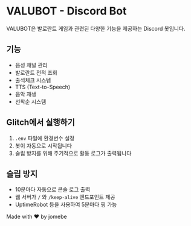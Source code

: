 # VALUBOT - Discord Bot

VALUBOT은 발로란트 게임과 관련된 다양한 기능을 제공하는 Discord 봇입니다.

## 기능
- 음성 채널 관리
- 발로란트 전적 조회
- 출석체크 시스템
- TTS (Text-to-Speech)
- 음악 재생
- 선착순 시스템

## Glitch에서 실행하기

1. `.env` 파일에 환경변수 설정
2. 봇이 자동으로 시작됩니다
3. 슬립 방지를 위해 주기적으로 활동 로그가 출력됩니다

## 슬립 방지

- 10분마다 자동으로 콘솔 로그 출력
- 웹 서버가 `/` 와 `/keep-alive` 엔드포인트 제공
- UptimeRobot 등을 사용하여 5분마다 핑 가능

Made with ❤️ by jomebe
